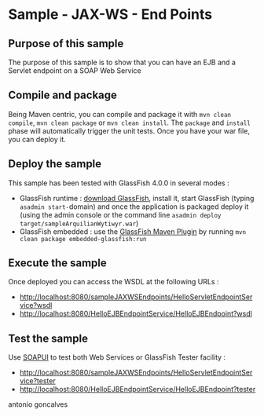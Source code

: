 # Sample - JAX-WS - End Points

## Purpose of this sample

The purpose of this sample is to show that you can have an EJB and a Servlet endpoint on a SOAP Web Service

## Compile and package

Being Maven centric, you can compile and package it with `mvn clean compile`, `mvn clean package` or `mvn clean install`. The `package` and `install` phase will automatically trigger the unit tests. Once you have your war file, you can deploy it.

## Deploy the sample

This sample has been tested with GlassFish 4.0.0 in several modes :

* GlassFish runtime : [download GlassFish](http://glassfish.java.net/public/downloadsindex.html), install it, start GlassFish (typing `asadmin start-`domain) and once the application is packaged deploy it (using the admin console or the command line `asadmin deploy target/sampleArquilianWytiwyr.war`)
* GlassFish embedded : use the [GlassFish Maven Plugin](http://maven-glassfish-plugin.java.net/) by running `mvn clean package embedded-glassfish:run`

## Execute the sample

Once deployed you can access the WSDL at the following URLs :

* [http://localhost:8080/sampleJAXWSEndpoints/HelloServletEndpointService?wsdl](http://localhost:8080/sampleJAXWSEndpoints/HelloServletEndpointService?wsdl)
* [http://localhost:8080/HelloEJBEndpointService/HelloEJBEndpoint?wsdl](http://localhost:8080/HelloEJBEndpointService/HelloEJBEndpoint?wsdl)

## Test the sample

Use [SOAPUI](http://www.soapui.org/) to test both Web Services or GlassFish Tester facility : 

* [http://localhost:8080/sampleJAXWSEndpoints/HelloServletEndpointService?tester](http://localhost:8080/sampleJAXWSEndpoints/HelloServletEndpointService?tester)
* [http://localhost:8080/HelloEJBEndpointService/HelloEJBEndpoint?tester](http://localhost:8080/HelloEJBEndpointService/HelloEJBEndpoint?tester)

<div class="footer">
    <span class="footerTitle"><span class="uc">a</span>ntonio <span class="uc">g</span>oncalves</span>
</div>

